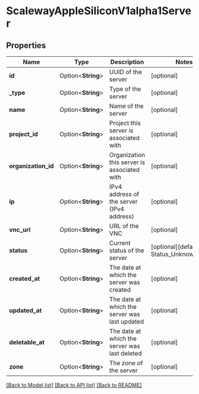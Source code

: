 # ScalewayAppleSiliconV1alpha1Server

## Properties

Name | Type | Description | Notes
------------ | ------------- | ------------- | -------------
**id** | Option<**String**> | UUID of the server | [optional]
**_type** | Option<**String**> | Type of the server | [optional]
**name** | Option<**String**> | Name of the server | [optional]
**project_id** | Option<**String**> | Project this server is associated with | [optional]
**organization_id** | Option<**String**> | Organization this server is associated with | [optional]
**ip** | Option<**String**> | IPv4 address of the server (IPv4 address) | [optional]
**vnc_url** | Option<**String**> | URL of the VNC | [optional]
**status** | Option<**String**> | Current status of the server | [optional][default to Status_UnknownStatus]
**created_at** | Option<**String**> | The date at which the server was created | [optional]
**updated_at** | Option<**String**> | The date at which the server was last updated | [optional]
**deletable_at** | Option<**String**> | The date at which the server was last deleted | [optional]
**zone** | Option<**String**> | The zone of the server | [optional]

[[Back to Model list]](../README.md#documentation-for-models) [[Back to API list]](../README.md#documentation-for-api-endpoints) [[Back to README]](../README.md)


